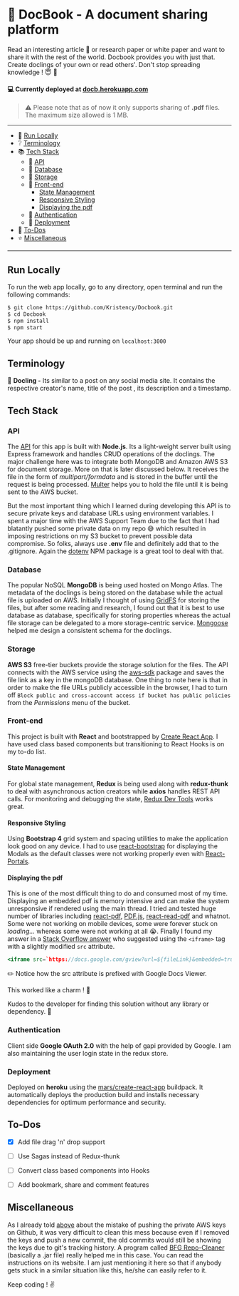 # :notebook_with_decorative_cover: DocBook - A document sharing platform

Read an interesting article :page_with_curl: or research paper or white paper and want to share it with the rest of the world. Docbook provides you with just that. Create doclings of your own or read others'. Don't stop spreading knowledge ! :innocent: :metal:

#### :computer: Currently deployed at [docb.herokuapp.com](http://docb.herokuapp.com)​

> :warning: Please note that as of now it only supports sharing of **.pdf** files. The maximum size allowed is 1 MB.

---

* :monorail: [Run Locally](#user-content-run-locally)​
* :grey_question: [Terminology](#user-content-terminology)
* :books: [Tech Stack](#user-content-tech-stack)
  * :electric_plug: ​[API](#user-content-api)
  * :file_folder: [Database](#user-content-database)​
  * :floppy_disk: [Storage](#user-content-storage)
  * :nail_care: [Front-end](#user-content-front-end)​
    * [State Management](#user-content-state-management)
    * [Responsive Styling](#user-content-responsive-styling)
    * [Displaying the pdf](#user-content-displaying-the-pdf)
  * :key: ​[Authentication](#user-content-authentication)
  * :rocket: ​[Deployment](#user-content-deployment)
* :pencil: [To-Dos](#user-content-to-dos)​
* :star: [Miscellaneous](#user-content-miscellaneous)

---



## Run Locally

To run the web app locally, go to any directory, open terminal and run the following commands:

```bash
$ git clone https://github.com/Kristency/Docbook.git
$ cd Docbook
$ npm install
$ npm start
```

Your app should be up and running on `localhost:3000`



## Terminology

:round_pushpin: **Docling -** ​Its similar to a post on any social media site. It contains the respective creator's name, title of the post , its description and a timestamp.



## Tech Stack

### API

The [API](https://github.com/Kristency/docbook-api) for this app is built with **Node.js**. Its a light-weight server built using Express framework and handles CRUD operations of the doclings. The major challenge here was to integrate both MongoDB and Amazon AWS S3 for document storage. More on that is later discussed below. It receives the file in the form of *multipart/formdata* and is stored in the buffer until the request is being processed. [Multer](https://www.npmjs.com/package/multer) helps you to hold the file until it is being sent to the AWS bucket.

But the most important thing which I learned during developing this API is to secure private keys and database URLs using environment variables. I spent a major time with the AWS Support Team due to the fact that I had blatantly pushed some private data on my repo :sweat_smile: which resulted in imposing restrictions on my S3 bucket to prevent possible data compromise. So folks, always use **.env** file and definitely add that to the .gitignore. Again the [dotenv](https://www.npmjs.com/package/dotenv) NPM package is a great tool to deal with that.



### Database

The popular NoSQL **MongoDB** is being used hosted on Mongo Atlas. The metadata of the doclings is being stored on the database while the actual file is uploaded on AWS. Initially I thought of using [GridFS](https://docs.mongodb.com/manual/core/gridfs/) for storing the files, but after some reading and research, I found out that it is best to use database as database, specifically for storing properties whereas the actual file storage can be delegated to a more storage-centric service. [Mongoose](https://mongoosejs.com/) helped me design a consistent schema for the doclings.



### Storage

**AWS S3** free-tier buckets provide the storage solution for the files. The API connects with the AWS service using the [aws-sdk](https://www.npmjs.com/package/aws-sdk) package and saves the file link as a key in the mongoDB database. One thing to note here is that in order to make the file URLs publicly accessible in the browser, I had to turn off `Block public and cross-account access if bucket has public policies` from the *Permissions* menu of the bucket.



### Front-end

This project is built with **React** and bootstrapped by [Create React App](https://github.com/facebook/create-react-app). I have used class based components but transitioning to React Hooks is on my to-do list.

#### State Management

For global state management, **Redux** is being used along with **redux-thunk** to deal with asynchronous action creators while **axios** handles REST API calls. For monitoring and debugging the state, [Redux Dev Tools](https://github.com/zalmoxisus/redux-devtools-extension) works great.

#### Responsive Styling

Using **Bootstrap 4** grid system and spacing utilities to make the application look good on any device. I had to use [react-bootstrap](https://react-bootstrap.github.io/) for displaying the Modals as the default classes were not working properly even with [React-Portals](https://reactjs.org/docs/portals.html).

#### Displaying the pdf

This is one of the most difficult thing to do and consumed most of my time. Displaying an embedded pdf is memory intensive and can make the system unresponsive if rendered using the main thread. I tried and tested huge number of libraries including [react-pdf](https://www.npmjs.com/package/react-pdf), [PDF.js](https://mozilla.github.io/pdf.js/), [react-read-pdf](https://www.npmjs.com/package/react-read-pdf) and whatnot. Some were not working on mobile devices, some were forever stuck on *loading...* whereas some were not working at all :sob:. Finally I found my answer in a [Stack Overflow answer](https://stackoverflow.com/a/38172763) who suggested using the `<iframe>` tag with a slightly modified `src` attribute.

```jsx
<iframe src=`https://docs.google.com/gview?url=${fileLink}&embedded=true` />
```

:pencil2: ​Notice how the src attribute is prefixed with Google Docs Viewer. 

This worked like a charm ! :tada:

Kudos to the developer for finding this solution without any library or dependency. :pray:



### Authentication

Client side **Google OAuth 2.0** with the help of gapi provided by Google. I am also maintaining the user login state in the redux store.



### Deployment

Deployed on **heroku** using the [mars/create-react-app](https://github.com/mars/create-react-app-buildpack) buildpack. It automatically deploys the production build and installs necessary dependencies for optimum performance and security.



## To-Dos

- [x] Add file drag 'n' drop support
- [ ] Use Sagas instead of Redux-thunk
- [ ] Convert class based components into Hooks
- [ ] Add bookmark, share and comment features



## Miscellaneous

As I already told [above](user-content-api) about the mistake of pushing the private AWS keys on Github, it was very difficult to clean this mess because even if I removed the keys and push a new commit, the old commits would still be showing the keys due to git's tracking history. A program called [BFG Repo-Cleaner](https://rtyley.github.io/bfg-repo-cleaner/) (basically a .jar file) really helped me in this case. You can read the instructions on its website. I am just mentioning it here so that if anybody gets stuck in a similar situation like this, he/she can easily refer to it.



Keep coding ! :v: